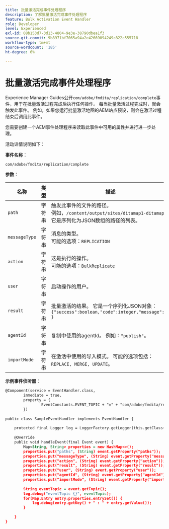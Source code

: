 ```yaml
---
title: 批量激活完成事件处理程序
description: 了解批量激活完成事件处理程序
feature: Bulk Activation Event Handler
role: Developer
level: Experienced
exl-id: 08b153d7-3d13-4804-9e3e-38790dbea1f3
source-git-commit: 9b8971bf7065a94a2e42669094249c822c555718
workflow-type: tm+mt
source-wordcount: '185'
ht-degree: 6%

---
```


# 批量激活完成事件处理程序

Experience Manager Guides公开`com/adobe/fmdita/replication/complete`事件，用于在批量激活过程完成后执行任何操作。 每当批量激活过程完成时，就会触发此事件。 例如，如果您运行批量激活地图的AEM站点预设，则会在激活过程结束后调用此事件。

您需要创建一个AEM事件处理程序来读取此事件中可用的属性并进行进一步处理。

活动详情说明如下：

**事件名称**：

```
com/adobe/fmdita/replication/complete 
```

**参数**：

| 名称 | 类型 | 描述 |
|----|----|-----------|
| `path` | 字符串 | 触发此事件的文件的路径。 <br>例如，`/content/output/sites/ditamap1-ditamap`。 <br>它是序列化为JSON数组的路径的列表。 |
| `messageType` | 字符串 | 消息的类型。 <br>可能的选项：`REPLICATION` |
| `action` | 字符串 | 这是执行的操作。 <br>可能的选项：`BulkReplicate` |
| `user` | 字符串 | 启动操作的用户。 |
| `result` | 字符串 | 批量激活的结果。 它是一个序列化JSON对象： <br>`{"success":boolean,"code":integer,"message":"" }` |
| `agentId` | 字符串 | 复制中使用的agentId。 例如：`"publish"`。 |
| `importMode` | 字符串 | 在激活中使用的导入模式。 可能的选项包括： <br>`REPLACE, MERGE, UPDATE`。 |


**示例事件侦听器**：

```XML
@Component(service = EventHandler.class,
        immediate = true,
        property = {
                EventConstants.EVENT_TOPIC + "=" + "com/adobe/fmdita/replication/complete",
        })
 
public class SampleEventHandler implements EventHandler {
 
    protected final Logger log = LoggerFactory.getLogger(this.getClass());
 
    @Override
    public void handleEvent(final Event event) {
        Map<String, String> properties = new HashMap<>();
        properties.put("paths", (String) event.getProperty("paths"));
        properties.put("messageType", (String) event.getProperty("messageType"));
        properties.put("action", (String) event.getProperty("action"));
        properties.put("result", (String) event.getProperty("result"));
        properties.put("user", (String) event.getProperty("user"));
        properties.put("agentId", (String) event.getProperty("agentId"));
        properties.put("importMode", (String) event.getProperty("importMode"));
 
        String eventTopic = event.getTopic();
        log.debug("eventTopic {}", eventTopic);
        for(Map.Entry entry:properties.entrySet()) {
            log.debug(entry.getKey() + " : " + entry.getValue());
        }
 
    }
}
```
